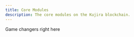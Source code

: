 ```yaml
---
title: Core Modules
description: The core modules on the Kujira blockchain.
---
```


Game changers right here